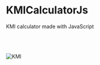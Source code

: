 # KMICalculatorJs

KMI calculator made with JavaScript

<br>
<br>
<br>

<img src="https://media.giphy.com/media/lTAOxHScOTzCBXs5Fq/giphy.gif" alt="KMI" />

